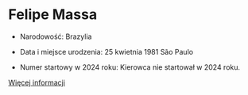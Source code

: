 # Felipe Massa

+ Narodowość: Brazylia

+ Data i miejsce urodzenia: 25 kwietnia 1981 São Paulo

+ Numer startowy w 2024 roku: Kierowca nie startował w 2024 roku.

[Więcej informacji](https://pl.wikipedia.org/wiki/Felipe_Massa)

